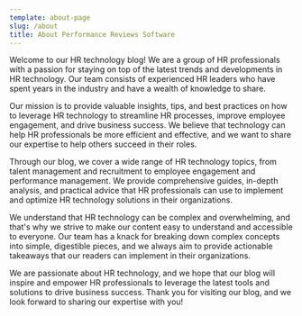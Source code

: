 ```yaml
---
template: about-page
slug: /about
title: About Performance Reviews Software
---
```

Welcome to our HR technology blog! We are a group of HR professionals with a passion for staying on top of the latest trends and developments in HR technology. Our team consists of experienced HR leaders who have spent years in the industry and have a wealth of knowledge to share.

Our mission is to provide valuable insights, tips, and best practices on how to leverage HR technology to streamline HR processes, improve employee engagement, and drive business success. We believe that technology can help HR professionals be more efficient and effective, and we want to share our expertise to help others succeed in their roles.

Through our blog, we cover a wide range of HR technology topics, from talent management and recruitment to employee engagement and performance management. We provide comprehensive guides, in-depth analysis, and practical advice that HR professionals can use to implement and optimize HR technology solutions in their organizations.

We understand that HR technology can be complex and overwhelming, and that's why we strive to make our content easy to understand and accessible to everyone. Our team has a knack for breaking down complex concepts into simple, digestible pieces, and we always aim to provide actionable takeaways that our readers can implement in their organizations.

We are passionate about HR technology, and we hope that our blog will inspire and empower HR professionals to leverage the latest tools and solutions to drive business success. Thank you for visiting our blog, and we look forward to sharing our expertise with you!